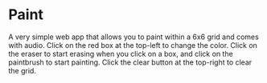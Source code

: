 # Paint
A very simple web app that allows you to paint within a 6x6 grid and comes with audio.
Click on the red box at the top-left to change the color. Click on the eraser to start erasing when you click on a box, and click on the paintbrush to start painting. Click the clear button at the top-right to clear the grid.
